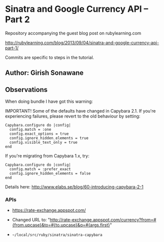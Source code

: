 # Sinatra and Google Currency API – Part 2

Repository accompanying the guest blog post on rubylearning.com

http://rubylearning.com/blog/2013/09/04/sinatra-and-google-currency-api-part-1/

Commits are specific to steps in the tutorial.

## Author: Girish Sonawane

## Observations

When doing bundle I have got this warning:

IMPORTANT! Some of the defaults have changed in Capybara 2.1. If you're experiencing failures,
please revert to the old behaviour by setting:

    Capybara.configure do |config|
      config.match = :one
      config.exact_options = true
      config.ignore_hidden_elements = true
      config.visible_text_only = true
    end

If you're migrating from Capybara 1.x, try:

    Capybara.configure do |config|
      config.match = :prefer_exact
      config.ignore_hidden_elements = false
    end

Details here: http://www.elabs.se/blog/60-introducing-capybara-2-1

### APIs

* https://rate-exchange.appspot.com/

* Changed URL to:
    "http://rate-exchange.appspot.com/currency?from=#{from.upcase}&to=#{to.upcase}&q=#{args.first}"

*  `~/local/src/ruby/sinatra/sinatra-capybara`
